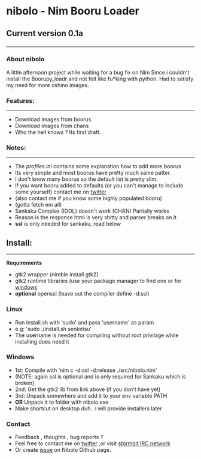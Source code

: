 # **nibolo - Nim Booru Loader**
## Current version 0.1a
###
------------------------
### About nibolo
A little afternoon project while waiting for a bug fix on Nim
Since i couldn't install the Boorupy_loadr and not felt like fu*king with python.
Had to satisfy my need for more oshino images.

### Features:
------------------------
* Download images from boorus
* Download images from chans
* Who the hell knows ? Its first draft.

### Notes:
------------------------
* The *profiles.ini* contains some explanation how to add more boorus
* Its very simple and most boorus have pretty much same patter.
* I don't know many boorus so the default list is pretty slim.
* If you want booru added to defaults (or you can't manage to include some yourself) contact me on [twitter](https://twitter.com/Senketsu_Dev)
*  (also contact me if you know some highly populated booru)
*  (gotta fetch em all)
* Sankaku Complex (IDOL) doesn't work (CHAN) Partially works
*   Reason is the response html is very shitty and parser breaks on it
*   **ssl** is only needed for sankaku, read below


## Install:
------------------------
**Requirements**
* gtk2 wrapper (nimble install gtk2)
* gtk2 runtime libraries (use your package manager to find one or for [windows](http://www.gtk.org/download/)
* **optional** openssl (leave out the compiler define -d:ssl)

### Linux
* Run install.sh with 'sudo' and pass 'username' as param
* e.g: 'sudo ./install.sh senketsu'
* The username is needed for compiling without root privilage while installing does need it

### Windows
* 1st: Compile with 'nim c -d:ssl -d:release ./src/nibolo.nim'
*  (NOTE: again ssl is optional and is only required for Sankaku which is broken)
* 2nd: Get the gtk2 lib from link above (if you don't have yet)
* 3rd: Unpack somewhere and add it to your env variable PATH
*  **OR** Unpack it to folder with nibolo.exe
* Make shortcut on desktop duh.. i will provide installers later

### Contact
* Feedback , thoughts , bug reports ?
* Feel free to contact me on [twitter](https://twitter.com/Senketsu_Dev) ,or visit [stormbit IRC network](https://kiwiirc.com/client/irc.stormbit.net/?nick=Guest|?#cute)
* Or create [issue](https://github.com/Senketsu/nibolo/issues) on Nibolo Github page.
